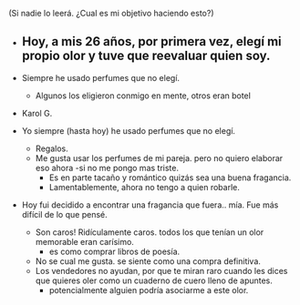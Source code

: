 (Si nadie lo leerá. ¿Cual es mi objetivo haciendo esto?)
- Hoy, a mis 26 años, por primera vez, elegí mi propio olor y tuve que reevaluar quien soy. 
	-  
- Siempre he usado perfumes que no elegí. 
	- Algunos los eligieron conmigo en mente, otros eran botel

- Karol G. 
- Yo siempre (hasta hoy) he usado perfumes que no elegí. 
	- Regalos.
	- Me gusta usar los perfumes de mi pareja. pero no quiero elaborar eso ahora -si no me pongo mas triste.
		- Es en parte tacaño y romántico quizás sea una buena fragancia. 
		- Lamentablemente, ahora no tengo a quien robarle. 
- Hoy fui decidido a encontrar una fragancia que fuera.. mía. Fue más difícil de lo que pensé.
	- Son caros! Ridículamente caros. todos los que tenían un olor memorable eran carísimo.
		- es como comprar libros de poesía.
	- No se cual me gusta. se siente como una compra definitiva. 
	- Los vendedores no ayudan, por que te miran raro cuando les dices que quieres oler como un cuaderno de cuero lleno de apuntes.
		- potencialmente alguien podría asociarme a este olor. 
